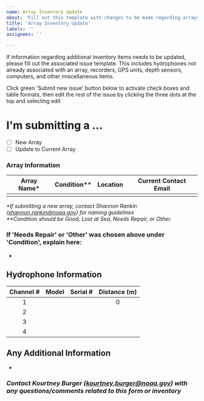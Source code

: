 ```yaml
---
name: Array Inventory Update
about: 'Fill out this template with changes to be made regarding arrays. '
title: 'Array Inventory Update'
labels: ''
assignees: ''

---
```

If information regarding additional inventory items needs to be updated, please fill out the associated issue template. This includes hydrophones not already associated with an array, recorders, GPS units, depth sensors, computers, and other miscellaneous items.

Click green 'Submit new issue' button below to activate check boxes and table formats, then edit the rest of the issue by clicking the three dots at the top and selecting edit  <!-- this was originally a comment, but if someone clicks the green button prematurely, they will lose the next step to edit -->

<!-- Switch between 'Write' and 'Preview' tabs above to see how your issue will be formatted -->

# **I'm submitting a …**
- [ ] New Array  
- [ ] Update to Current Array

### **Array Information**
| Array Name* | Condition**  | Location | Current Contact Email |
|-------------|--------------|----------|-----------------------|
|             |              |          |                       |    
  
<!-- The following two lines could be comments? -->  
_*If submitting a new array, contact Shannon Rankin (shannon.rankin@noaa.gov) for naming guidelines_  
_**Condition should be Good, Lost at Sea, Needs Repair, or Other._ 

### **If 'Needs Repair' or 'Other' was chosen above under 'Condition', explain here:**  
<!-- Please explain exactly what is wrong with the array and what needs to be done to fix it -->
- 

## Hydrophone Information  
<!-- Fill in this table with all the necessary information regarding the hydrophones connected to the array. Only leave a cell blank if the information is unknown, if it is not applicable put NA. -->
| Channel # | Model | Serial # | Distance (m) |
|:---------:|:-----:|:--------:|:------------:|
|     1     |       |          |       0      |
|     2     |       |          |              |
|     3     |       |          |              |
|     4     |       |          |              |
<!-- Channel # is the associated channel that each hydrophone is plugged into on the recorder -->
<!-- Model should be HTI-96-MIN, HTI-92-WB, or HTI-99-HF. If you are unsure of the hydrophone model on current arrays, leave blank. Do not leave blank for new arrays. -->
<!-- Serial numbers are listed on the side of the hydrophones in white numbers -->
<!-- Distance (m) refers to the distance between that hydrophone and the first one. --> 

## Any Additional Information
<!-- Please explain any additional information/details related to the array and associated parts -->  
- 

### *Contact Kourtney Burger (kourtney.burger@noaa.gov) with any questions/comments related to this form or inventory*

